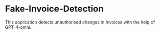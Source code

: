 # Fake-Invoice-Detection
This application detects unauthorised changes in Invoices with the help of GPT-4-omni.
